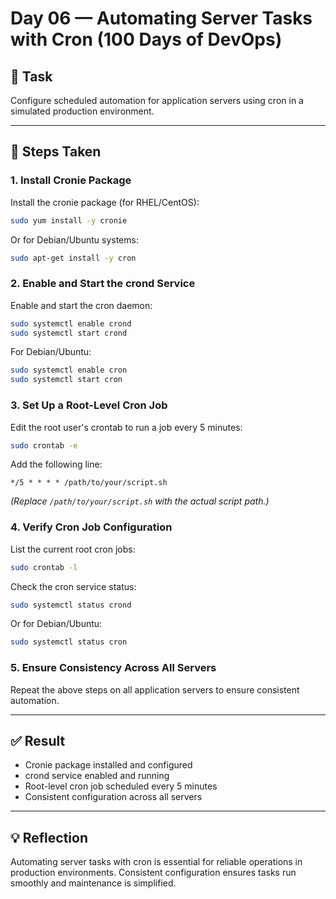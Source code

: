 # Day 06 — Automating Server Tasks with Cron (100 Days of DevOps)

## 🤖 Task
Configure scheduled automation for application servers using cron in a simulated production environment.

---

## 🧭 Steps Taken

### 1. Install Cronie Package
Install the cronie package (for RHEL/CentOS):
```bash
sudo yum install -y cronie
```
Or for Debian/Ubuntu systems:
```bash
sudo apt-get install -y cron
```

### 2. Enable and Start the crond Service
Enable and start the cron daemon:
```bash
sudo systemctl enable crond
sudo systemctl start crond
```
For Debian/Ubuntu:
```bash
sudo systemctl enable cron
sudo systemctl start cron
```

### 3. Set Up a Root-Level Cron Job
Edit the root user's crontab to run a job every 5 minutes:
```bash
sudo crontab -e
```
Add the following line:
```
*/5 * * * * /path/to/your/script.sh
```
*(Replace `/path/to/your/script.sh` with the actual script path.)*

### 4. Verify Cron Job Configuration
List the current root cron jobs:
```bash
sudo crontab -l
```
Check the cron service status:
```bash
sudo systemctl status crond
```
Or for Debian/Ubuntu:
```bash
sudo systemctl status cron
```

### 5. Ensure Consistency Across All Servers
Repeat the above steps on all application servers to ensure consistent automation.

---

## ✅ Result
- Cronie package installed and configured
- crond service enabled and running
- Root-level cron job scheduled every 5 minutes
- Consistent configuration across all servers

---

## 💡 Reflection
Automating server tasks with cron is essential for reliable operations in production environments. Consistent configuration ensures tasks run smoothly and maintenance is simplified.
